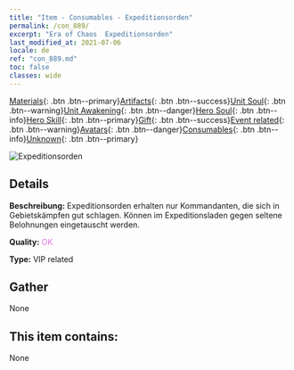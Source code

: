 ```yaml
---
title: "Item - Consumables - Expeditionsorden"
permalink: /con_889/
excerpt: "Era of Chaos  Expeditionsorden"
last_modified_at: 2021-07-06
locale: de
ref: "con_889.md"
toc: false
classes: wide
---
```

 [Materials](/ItemsDE/){: .btn .btn--primary}[Artifacts](/ItemsDE/Artifacts/){: .btn .btn--success}[Unit Soul](/ItemsDE/UnitSoul/){: .btn .btn--warning}[Unit Awakening](/ItemsDE/UnitAwakening/){: .btn .btn--danger}[Hero Soul](/ItemsDE/HeroSoul/){: .btn .btn--info}[Hero Skill](/ItemsDE/HeroSkill/){: .btn .btn--primary}[Gift](/ItemsDE/Gift/){: .btn .btn--success}[Event related](/ItemsDE/Events/){: .btn .btn--warning}[Avatars](/ItemsDE/Avatars/){: .btn .btn--danger}[Consumables](/ItemsDE/Consumables/){: .btn .btn--info}[Unknown](/ItemsDE/Unknown/){: .btn .btn--primary}

 ![Expeditionsorden](/images/t/i_39980.png)

## Details
 **Beschreibung:** Expeditionsorden erhalten nur Kommandanten, die sich in Gebietskämpfen gut schlagen. Können im Expeditionsladen gegen seltene Belohnungen eingetauscht werden.

 **Quality:** <span style="color: #DA70D6">OK</span>

 **Type:** VIP related

## Gather

  None

## This item contains:

  None

